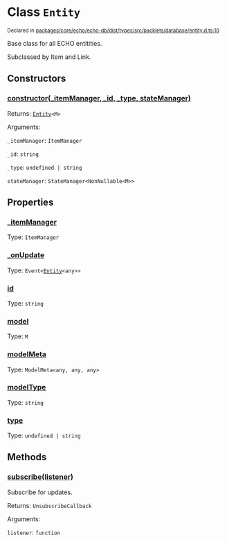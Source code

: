 # Class `Entity`
<sub>Declared in [packages/core/echo/echo-db/dist/types/src/packlets/database/entity.d.ts:10]()</sub>


Base class for all ECHO entitities.

Subclassed by Item and Link.

## Constructors
### [constructor(_itemManager, _id, _type, stateManager)]()


Returns: <code>[Entity](/api/@dxos/react-client/classes/Entity)&lt;M&gt;</code>

Arguments: 

`_itemManager`: <code>ItemManager</code>

`_id`: <code>string</code>

`_type`: <code>undefined | string</code>

`stateManager`: <code>StateManager&lt;NonNullable&lt;M&gt;&gt;</code>

## Properties
### [_itemManager]()
Type: <code>ItemManager</code>
### [_onUpdate]()
Type: <code>Event&lt;[Entity](/api/@dxos/react-client/classes/Entity)&lt;any&gt;&gt;</code>
### [id]()
Type: <code>string</code>
### [model]()
Type: <code>M</code>
### [modelMeta]()
Type: <code>ModelMeta&lt;any, any, any&gt;</code>
### [modelType]()
Type: <code>string</code>
### [type]()
Type: <code>undefined | string</code>

## Methods
### [subscribe(listener)]()


Subscribe for updates.

Returns: <code>UnsubscribeCallback</code>

Arguments: 

`listener`: <code>function</code>